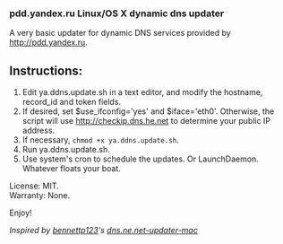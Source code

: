 ### pdd.yandex.ru Linux/OS X dynamic dns updater

A very basic updater for dynamic DNS services provided by <http://pdd.yandex.ru>. 

## Instructions:

 1. Edit ya.ddns.update.sh in a text editor, and modify the hostname, record_id and token fields.
 2. If desired, set $use_ifconfig='yes' and $iface='eth0'. Otherwise, the script will use http://checkip.dns.he.net to determine your public IP address.
 3. If necessary, `chmod +x ya.ddns.update.sh`.
 4. Run ya.ddns.update.sh.
 5. Use system's cron to schedule the updates. Or LaunchDaemon. Whatever floats your boat.

License: MIT.<br />Warranty: None.

Enjoy!

*Inspired by [bennettp123](https://github.com/bennettp123)'s [dns.ne.net-updater-mac](https://github.com/bennettp123/dns.ne.net-updater-mac)*
